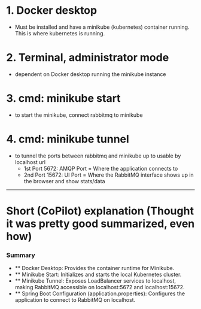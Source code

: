 # 1. Docker desktop
 - Must be installed and have a minikube (kubernetes) container running. This is where kubernetes is running.

# 2. Terminal, administrator mode 
 - dependent on Docker desktop running the minikube instance

# 3. cmd: minikube start 
 - to start the minikube, connect rabbitmq to minikube

# 4. cmd: minikube tunnel 
 - to tunnel the ports between rabbitmq and minikube up to usable by localhost url
    - 1st Port 5672: AMQP Port  = Where the application connects to
    - 2nd Port 15672: UI Port   = Where the RabbitMQ interface shows up in the browser and show stats/data


______________________________________________________________________________
# Short (CoPilot) explanation (Thought it was pretty good summarized, even how)
### Summary
- ** Docker Desktop: Provides the container runtime for Minikube.
- ** Minikube Start: Initializes and starts the local Kubernetes cluster.
- ** Minikube Tunnel: Exposes LoadBalancer services to localhost, making RabbitMQ accessible on localhost:5672 and localhost:15672.
- ** Spring Boot Configuration (application.properties): Configures the application to connect to RabbitMQ on localhost.